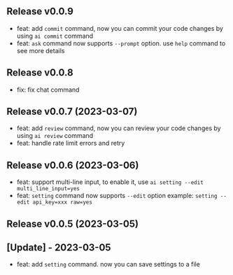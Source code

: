 Release v0.0.9
---------------------------

- feat: add `commit` command, now you can commit your code changes by using `ai commit` command
- feat: `ask` command now supports `--prompt` option. use `help` command to see more details

Release v0.0.8
---------------------------

- fix: fix chat command

Release v0.0.7 (2023-03-07)
---------------------------

- feat:  add `review` command, now you can review your code changes by using `ai review` command
- feat:  handle rate limit errors and retry

Release v0.0.6 (2023-03-06)
---------------------------

- feat: support multi-line input, to enable it, use `ai setting --edit multi_line_input=yes`
- feat: `setting` command now supports `--edit` option example: `setting --edit api_key=xxx raw=yes`

Release v0.0.5 (2023-03-05)
---------------------------

## [Update] - 2023-03-05

- feat: add `setting` command. now you can save settings to a file
